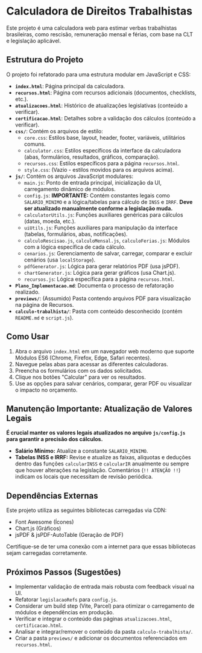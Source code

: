 # Calculadora de Direitos Trabalhistas

Este projeto é uma calculadora web para estimar verbas trabalhistas brasileiras, como rescisão, remuneração mensal e férias, com base na CLT e legislação aplicável.

## Estrutura do Projeto

O projeto foi refatorado para uma estrutura modular em JavaScript e CSS:

-   **`index.html`**: Página principal da calculadora.
-   **`recursos.html`**: Página com recursos adicionais (documentos, checklists, etc.).
-   **`atualizacoes.html`**: Histórico de atualizações legislativas (conteúdo a verificar).
-   **`certificacao.html`**: Detalhes sobre a validação dos cálculos (conteúdo a verificar).
-   **`css/`**: Contém os arquivos de estilo:
    -   `core.css`: Estilos base, layout, header, footer, variáveis, utilitários comuns.
    -   `calculator.css`: Estilos específicos da interface da calculadora (abas, formulários, resultados, gráficos, comparação).
    -   `recursos.css`: Estilos específicos para a página `recursos.html`.
    -   `style.css`: (Vazio - estilos movidos para os arquivos acima).
-   **`js/`**: Contém os arquivos JavaScript modulares:
    -   `main.js`: Ponto de entrada principal, inicialização da UI, carregamento dinâmico de módulos.
    -   `config.js`: **IMPORTANTE:** Contém constantes legais como `SALARIO_MINIMO` e a lógica/tabelas para cálculo de `INSS` e `IRRF`. **Deve ser atualizado manualmente conforme a legislação muda.**
    -   `calculatorUtils.js`: Funções auxiliares genéricas para cálculos (datas, moeda, etc.).
    -   `uiUtils.js`: Funções auxiliares para manipulação da interface (tabelas, formulários, abas, notificações).
    -   `calculoRescisao.js`, `calculoMensal.js`, `calculoFerias.js`: Módulos com a lógica específica de cada cálculo.
    -   `cenarios.js`: Gerenciamento de salvar, carregar, comparar e excluir cenários (usa `localStorage`).
    -   `pdfGenerator.js`: Lógica para gerar relatórios PDF (usa jsPDF).
    -   `chartGenerator.js`: Lógica para gerar gráficos (usa Chart.js).
    -   `recursos.js`: Lógica específica para a página `recursos.html`.
-   **`Plano_Implementacao.md`**: Documenta o processo de refatoração realizado.
-   **`previews/`**: (Assumido) Pasta contendo arquivos PDF para visualização na página de Recursos.
-   **`calculo-trabalhista/`**: Pasta com conteúdo desconhecido (contém `README.md` e `script.js`).

## Como Usar

1.  Abra o arquivo `index.html` em um navegador web moderno que suporte Módulos ES6 (Chrome, Firefox, Edge, Safari recentes).
2.  Navegue pelas abas para acessar as diferentes calculadoras.
3.  Preencha os formulários com os dados solicitados.
4.  Clique nos botões "Calcular" para ver os resultados.
5.  Use as opções para salvar cenários, comparar, gerar PDF ou visualizar o impacto no orçamento.

## Manutenção Importante: Atualização de Valores Legais

**É crucial manter os valores legais atualizados no arquivo `js/config.js` para garantir a precisão dos cálculos.**

-   **Salário Mínimo:** Atualize a constante `SALARIO_MINIMO`.
-   **Tabelas INSS e IRRF:** Revise e atualize as faixas, alíquotas e deduções dentro das funções `calcularINSS` e `calcularIR` anualmente ou sempre que houver alterações na legislação. Comentários (`!! ATENÇÃO !!`) indicam os locais que necessitam de revisão periódica.

## Dependências Externas

Este projeto utiliza as seguintes bibliotecas carregadas via CDN:

-   Font Awesome (Ícones)
-   Chart.js (Gráficos)
-   jsPDF & jsPDF-AutoTable (Geração de PDF)

Certifique-se de ter uma conexão com a internet para que essas bibliotecas sejam carregadas corretamente.

## Próximos Passos (Sugestões)

-   Implementar validação de entrada mais robusta com feedback visual na UI.
-   Refatorar `legislacaoRefs` para `config.js`.
-   Considerar um build step (Vite, Parcel) para otimizar o carregamento de módulos e dependências em produção.
-   Verificar e integrar o conteúdo das páginas `atualizacoes.html`, `certificacao.html`.
-   Analisar e integrar/remover o conteúdo da pasta `calculo-trabalhista/`.
-   Criar a pasta `previews/` e adicionar os documentos referenciados em `recursos.html`.
